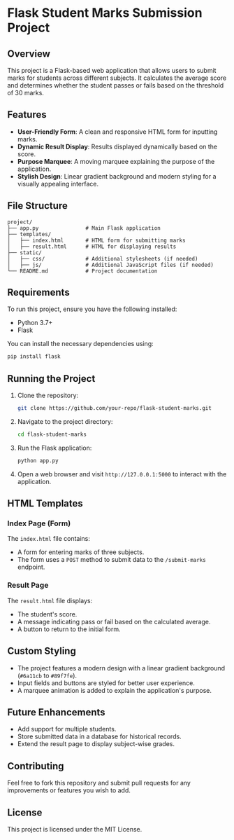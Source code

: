 # Flask Student Marks Submission Project

## Overview
This project is a Flask-based web application that allows users to submit marks for students across different subjects. It calculates the average score and determines whether the student passes or fails based on the threshold of 30 marks.

## Features
- **User-Friendly Form**: A clean and responsive HTML form for inputting marks.
- **Dynamic Result Display**: Results displayed dynamically based on the score.
- **Purpose Marquee**: A moving marquee explaining the purpose of the application.
- **Stylish Design**: Linear gradient background and modern styling for a visually appealing interface.

## File Structure
```
project/
├── app.py               # Main Flask application
├── templates/
│   ├── index.html       # HTML form for submitting marks
│   ├── result.html      # HTML for displaying results
├── static/
│   ├── css/             # Additional stylesheets (if needed)
│   ├── js/              # Additional JavaScript files (if needed)
└── README.md            # Project documentation
```

## Requirements
To run this project, ensure you have the following installed:
- Python 3.7+
- Flask

You can install the necessary dependencies using:
```bash
pip install flask
```

## Running the Project
1. Clone the repository:
   ```bash
   git clone https://github.com/your-repo/flask-student-marks.git
   ```

2. Navigate to the project directory:
   ```bash
   cd flask-student-marks
   ```

3. Run the Flask application:
   ```bash
   python app.py
   ```

4. Open a web browser and visit `http://127.0.0.1:5000` to interact with the application.

## HTML Templates

### Index Page (Form)
The `index.html` file contains:
- A form for entering marks of three subjects.
- The form uses a `POST` method to submit data to the `/submit-marks` endpoint.

### Result Page
The `result.html` file displays:
- The student's score.
- A message indicating pass or fail based on the calculated average.
- A button to return to the initial form.

## Custom Styling
- The project features a modern design with a linear gradient background (`#6a11cb` to `#89f7fe`).
- Input fields and buttons are styled for better user experience.
- A marquee animation is added to explain the application's purpose.

## Future Enhancements
- Add support for multiple students.
- Store submitted data in a database for historical records.
- Extend the result page to display subject-wise grades.

## Contributing
Feel free to fork this repository and submit pull requests for any improvements or features you wish to add.

## License
This project is licensed under the MIT License.
